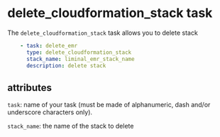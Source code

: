 <!--
Licensed to the Apache Software Foundation (ASF) under one
or more contributor license agreements.  See the NOTICE file
distributed with this work for additional information
regarding copyright ownership.  The ASF licenses this file
to you under the Apache License, Version 2.0 (the
"License"); you may not use this file except in compliance
with the License.  You may obtain a copy of the License at

  http://www.apache.org/licenses/LICENSE-2.0

Unless required by applicable law or agreed to in writing,
software distributed under the License is distributed on an
"AS IS" BASIS, WITHOUT WARRANTIES OR CONDITIONS OF ANY
KIND, either express or implied.  See the License for the
specific language governing permissions and limitations
under the License.
-->

# delete_cloudformation_stack task

The `delete_cloudformation_stack` task allows you to delete stack

```yaml
    - task: delete_emr
      type: delete_cloudformation_stack
      stack_name: liminal_emr_stack_name
      description: delete stack
```

## attributes

`task`: name of your task (must be made of alphanumeric, dash and/or underscore characters only).

`stack_name`: the name of the stack to delete
